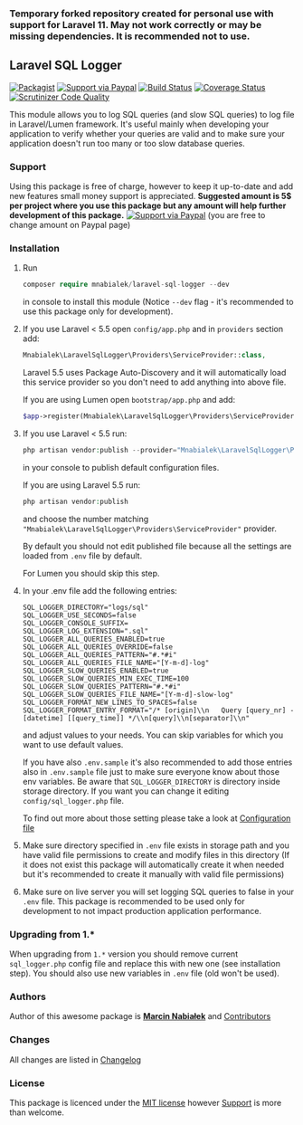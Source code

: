 ### Temporary forked repository created for personal use with support for Laravel 11. May not work correctly or may be missing dependencies. It is recommended not to use.

## Laravel SQL Logger

[![Packagist](https://img.shields.io/packagist/dt/mnabialek/laravel-sql-logger.svg)](https://packagist.org/packages/mnabialek/laravel-sql-logger)
[![Support via Paypal](https://img.shields.io/badge/support%20via-paypal-brightgreen.svg)](https://www.paypal.me/mnabialek/5usd)
[![Build Status](https://travis-ci.org/mnabialek/laravel-sql-logger.svg?branch=master)](https://travis-ci.org/mnabialek/laravel-sql-logger)
[![Coverage Status](https://coveralls.io/repos/github/mnabialek/laravel-sql-logger/badge.svg)](https://coveralls.io/github/mnabialek/laravel-sql-logger)
[![Scrutinizer Code Quality](https://scrutinizer-ci.com/g/mnabialek/laravel-sql-logger/badges/quality-score.png?b=master)](https://scrutinizer-ci.com/g/mnabialek/laravel-sql-logger/)


This module allows you to log SQL queries (and slow SQL queries) to log file in Laravel/Lumen framework. It's useful mainly
when developing your application to verify whether your queries are valid and to make sure your application doesn't run too many or too slow database queries.

### Support

Using this package is free of charge, however to keep it up-to-date and add new features small money support is appreciated. **Suggested amount is 5$ per project where you use this package but any amount will help further development of this package.**
[![Support via Paypal](https://img.shields.io/badge/support%20via-paypal-brightgreen.svg)](https://www.paypal.me/mnabialek/5usd) (you are free to change amount on Paypal page)

### Installation

1. Run
   ```php   
   composer require mnabialek/laravel-sql-logger --dev
   ```
   in console to install this module (Notice `--dev` flag - it's recommended to use this package only for development). 

2. If you use Laravel < 5.5 open `config/app.php` and in `providers` section add:
 
    ```php
    Mnabialek\LaravelSqlLogger\Providers\ServiceProvider::class,
    ```
    
    Laravel 5.5 uses Package Auto-Discovery and it will automatically load this service provider so you don't need to add anything into above file.
    
    If you are using Lumen open `bootstrap/app.php` and add:
    
   ```php
   $app->register(Mnabialek\LaravelSqlLogger\Providers\ServiceProvider::class);
   ```
    
3. If you use Laravel < 5.5 run:
    
    ```php
    php artisan vendor:publish --provider="Mnabialek\LaravelSqlLogger\Providers\ServiceProvider"
    ```
    
    in your console to publish default configuration files.
    
    If you are using Laravel 5.5 run:
    
    ```php
    php artisan vendor:publish
    ```
    
    and choose the number matching `"Mnabialek\LaravelSqlLogger\Providers\ServiceProvider"` provider.
    
    By default you should not edit published file because all the settings are loaded from `.env` file by default.
    
    For Lumen you should skip this step.     

5. In your .env file add the following entries:

    ```
    SQL_LOGGER_DIRECTORY="logs/sql"
    SQL_LOGGER_USE_SECONDS=false
    SQL_LOGGER_CONSOLE_SUFFIX=
    SQL_LOGGER_LOG_EXTENSION=".sql"
    SQL_LOGGER_ALL_QUERIES_ENABLED=true
    SQL_LOGGER_ALL_QUERIES_OVERRIDE=false
    SQL_LOGGER_ALL_QUERIES_PATTERN="#.*#i"
    SQL_LOGGER_ALL_QUERIES_FILE_NAME="[Y-m-d]-log"
    SQL_LOGGER_SLOW_QUERIES_ENABLED=true
    SQL_LOGGER_SLOW_QUERIES_MIN_EXEC_TIME=100
    SQL_LOGGER_SLOW_QUERIES_PATTERN="#.*#i"
    SQL_LOGGER_SLOW_QUERIES_FILE_NAME="[Y-m-d]-slow-log"
    SQL_LOGGER_FORMAT_NEW_LINES_TO_SPACES=false
    SQL_LOGGER_FORMAT_ENTRY_FORMAT="/* [origin]\\n   Query [query_nr] - [datetime] [[query_time]] */\\n[query]\\n[separator]\\n"
    ```
    
    and adjust values to your needs. You can skip variables for which you want to use default values. 
    
    If you have also `.env.sample` it's also recommended to add those entries also in `.env.sample` file just to make sure everyone know about those env variables. Be aware that `SQL_LOGGER_DIRECTORY` is directory inside storage directory. If you want you can change it editing `config/sql_logger.php` file.
    
    To find out more about those setting please take a look at [Configuration file](publish/config/sql_logger.php)
    
6. Make sure directory specified in `.env` file exists in storage path and you have valid file permissions to create and modify files in this directory (If it does not exist this package will automatically create it when needed but it's recommended to create it manually with valid file permissions)

7. Make sure on live server you will set logging SQL queries to false in your `.env` file. This package is recommended to be used only for development to not impact production application performance.

### Upgrading from 1.*

When upgrading from `1.*` version you should remove current `sql_logger.php` config file and replace this with new one (see installation step). You should also use new variables in `.env` file (old won't be used).

### Authors

Author of this awesome package is **[Marcin Nabiałek](http://marcin.nabialek.org/en/)**  and [Contributors](https://github.com/mnabialek/laravel-sql-logger/graphs/contributors)

### Changes

All changes are listed in [Changelog](CHANGELOG.md)

### License

This package is licenced under the [MIT license](LICENSE) however [Support](#support) is more than welcome.
